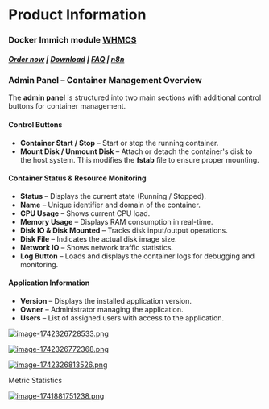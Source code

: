 # Product Information

### Docker Immich module **[WHMCS](https://puqcloud.com/link.php?id=77)** 

#####  [Order now](https://puqcloud.com/whmcs-module-docker-immich.php) | [Download](https://download.puqcloud.com/WHMCS/servers/PUQ_WHMCS-Docker-Immich/) | [FAQ](https://faq.puqcloud.com/) | [n8n](https://puqcloud.com/link.php?id=117)

### **Admin Panel – Container Management Overview**

The **admin panel** is structured into two main sections with additional control buttons for container management.

#### **Control Buttons**

- **Container Start / Stop** – Start or stop the running container.
- **Mount Disk / Unmount Disk** – Attach or detach the container's disk to the host system. This modifies the **fstab** file to ensure proper mounting.

#### **Container Status &amp; Resource Monitoring**

- **Status** – Displays the current state (Running / Stopped).
- **Name** – Unique identifier and domain of the container.
- **CPU Usage** – Shows current CPU load.
- **Memory Usage** – Displays RAM consumption in real-time.
- **Disk IO &amp; Disk Mounted** – Tracks disk input/output operations.
- **Disk File** – Indicates the actual disk image size.
- **Network IO** – Shows network traffic statistics.
- **Log Button** – Loads and displays the container logs for debugging and monitoring.

#### **Application Information**

- **Version** – Displays the installed application version.
- **Owner** – Administrator managing the application.
- **Users** – List of assigned users with access to the application.

[![image-1742326728533.png](https://doc.puq.info/uploads/images/gallery/2025-03/scaled-1680-/image-1742326728533.png)](https://doc.puq.info/uploads/images/gallery/2025-03/image-1742326728533.png)

[![image-1742326772368.png](https://doc.puq.info/uploads/images/gallery/2025-03/scaled-1680-/image-1742326772368.png)](https://doc.puq.info/uploads/images/gallery/2025-03/image-1742326772368.png)

[![image-1742326813526.png](https://doc.puq.info/uploads/images/gallery/2025-03/scaled-1680-/image-1742326813526.png)](https://doc.puq.info/uploads/images/gallery/2025-03/image-1742326813526.png)

Metric Statistics

[![image-1741881751238.png](https://doc.puq.info/uploads/images/gallery/2025-03/scaled-1680-/image-1741881751238.png)](https://doc.puq.info/uploads/images/gallery/2025-03/image-1741881751238.png)